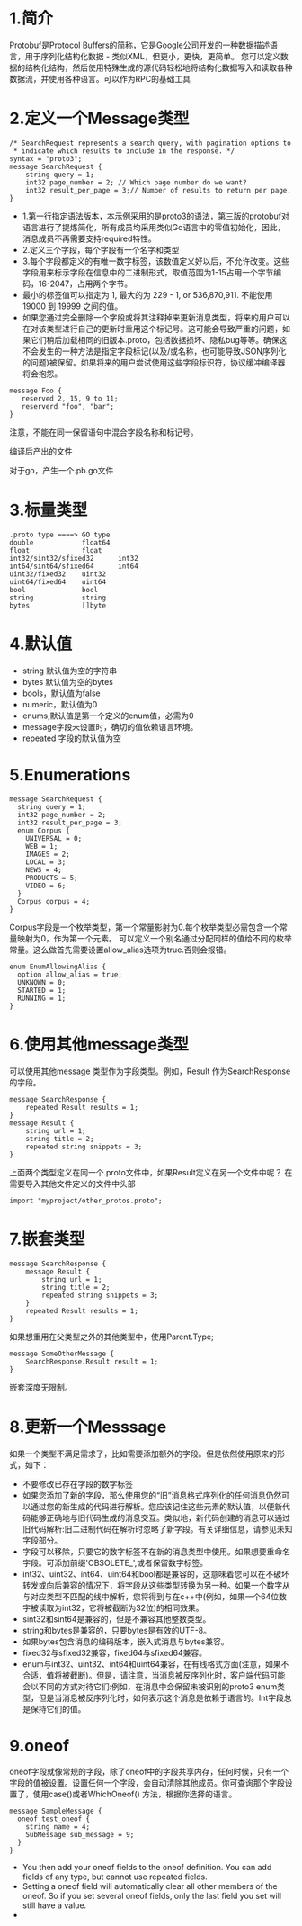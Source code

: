 # 1.简介
Protobuf是Protocol Buffers的简称，它是Google公司开发的一种数据描述语言，用于序列化结构化数据 - 类似XML，但更小，更快，更简单。 您可以定义数据的结构化结构，然后使用特殊生成的源代码轻松地将结构化数据写入和读取各种数据流，并使用各种语言。可以作为RPC的基础工具
# 2.定义一个Message类型
```
/* SearchRequest represents a search query, with pagination options to
 * indicate which results to include in the response. */
syntax = "proto3";
message SearchRequest {
    string query = 1;
    int32 page_number = 2; // Which page number do we want?
    int32 result_per_page = 3;// Number of results to return per page.
}
```
- 1.第一行指定语法版本，本示例采用的是proto3的语法，第三版的protobuf对语言进行了提炼简化，所有成员均采用类似Go语言中的零值初始化，因此，消息成员不再需要支持required特性。
- 2.定义三个字段，每个字段有一个名字和类型
- 3.每个字段都定义的有唯一数字标签，该数值定义好以后，不允许改变。这些字段用来标示字段在信息中的二进制形式，取值范围为1-15占用一个字节编码，16-2047，占用两个字节。
- 最小的标签值可以指定为 1, 最大的为 229 - 1, or 536,870,911. 不能使用 19000 到 19999 之间的值。
- 如果您通过完全删除一个字段或将其注释掉来更新消息类型，将来的用户可以在对该类型进行自己的更新时重用这个标记号。这可能会导致严重的问题，如果它们稍后加载相同的旧版本.proto，包括数据损坏、隐私bug等等。确保这不会发生的一种方法是指定字段标记(以及/或名称，也可能导致JSON序列化的问题)被保留。如果将来的用户尝试使用这些字段标识符，协议缓冲编译器将会抱怨。
```
message Foo {
   reserved 2, 15, 9 to 11;
   reserverd "foo", "bar";
}
```
注意，不能在同一保留语句中混合字段名称和标记号。

编译后产出的文件

对于go，产生一个.pb.go文件

# 3.标量类型
```
.proto type ====> GO type
double            float64
float             float
int32/sint32/sfixed32      int32
int64/sint64/sfixed64      int64
uint32/fixed32    uint32
uint64/fixed64    uint64
bool              bool
string            string
bytes             []byte
```
# 4.默认值
- string 默认值为空的字符串
- bytes 默认值为空的bytes
- bools，默认值为false
- numeric，默认值为0
- enums,默认值是第一个定义的enum值，必需为0
- message字段未设置时，确切的值依赖语言环境。
- repeated 字段的默认值为空

# 5.Enumerations
```
message SearchRequest {
  string query = 1;
  int32 page_number = 2;
  int32 result_per_page = 3;
  enum Corpus {
    UNIVERSAL = 0;
    WEB = 1;
    IMAGES = 2;
    LOCAL = 3;
    NEWS = 4;
    PRODUCTS = 5;
    VIDEO = 6;
  }
  Corpus corpus = 4;
}
```
Corpus字段是一个枚举类型，第一个常量影射为0.每个枚举类型必需包含一个常量映射为0，作为第一个元素。
可以定义一个别名通过分配同样的值给不同的枚举常量。这么做首先需要设置allow_alias选项为true.否则会报错。

```
enum EnumAllowingAlias {
  option allow_alias = true;
  UNKNOWN = 0;
  STARTED = 1;
  RUNNING = 1;
}
```
# 6.使用其他message类型
可以使用其他message 类型作为字段类型。例如，Result 作为SearchResponse的字段。

```
message SearchResponse {
    repeated Result results = 1;
}
message Result {
    string url = 1;
    string title = 2;
    repeated string snippets = 3;
}
```
上面两个类型定义在同一个.proto文件中，如果Result定义在另一个文件中呢？
在需要导入其他文件定义的文件中头部

```
import "myproject/other_protos.proto";
```

# 7.嵌套类型
```
message SearchResponse {
    message Result {
        string url = 1;
        string title = 2;
        repeated string snippets = 3;
    }
    repeated Result results = 1;
}
```
如果想重用在父类型之外的其他类型中，使用Parent.Type;

```
message SomeOtherMessage {
    SearchResponse.Result result = 1;
}
```
嵌套深度无限制。
# 8.更新一个Messsage 
如果一个类型不满足需求了，比如需要添加额外的字段。但是依然使用原来的形式，如下：

- 不要修改已存在字段的数字标签
- 如果您添加了新的字段，那么使用您的“旧”消息格式序列化的任何消息仍然可以通过您的新生成的代码进行解析。您应该记住这些元素的默认值，以便新代码能够正确地与旧代码生成的消息交互。类似地，新代码创建的消息可以通过旧代码解析:旧二进制代码在解析时忽略了新字段。有关详细信息，请参见未知字段部分。
- 字段可以移除，只要它的数字标签不在新的消息类型中使用。如果想要重命名字段。可添加前缀'OBSOLETE_',或者保留数字标签。
- int32、uint32、int64、uint64和bool都是兼容的，这意味着您可以在不破坏转发或向后兼容的情况下，将字段从这些类型转换为另一种。如果一个数字从与对应类型不匹配的线中解析，您将得到与在c++中(例如，如果一个64位数字被读取为int32，它将被截断为32位)的相同效果。
- sint32和sint64是兼容的，但是不兼容其他整数类型。
- string和bytes是兼容的，只要bytes是有效的UTF-8。
- 如果bytes包含消息的编码版本，嵌入式消息与bytes兼容。
- fixed32与sfixed32兼容，fixed64与sfixed64兼容。
- enum与int32、uint32、int64和uint64兼容，在有线格式方面(注意，如果不合适，值将被截断)。但是，请注意，当消息被反序列化时，客户端代码可能会以不同的方式对待它们:例如，在消息中会保留未被识别的proto3 enum类型，但是当消息被反序列化时，如何表示这个消息是依赖于语言的。Int字段总是保持它们的值。
# 9.oneof
oneof字段就像常规的字段，除了oneof中的字段共享内存，任何时候，只有一个字段的值被设置。设置任何一个字段，会自动清除其他成员。你可查询那个字段设置了，使用case()或者WhichOneof() 方法，根据你选择的语言。
```
message SampleMessage {
  oneof test_oneof {
    string name = 4;
    SubMessage sub_message = 9;
  }
}
```
- You then add your oneof fields to the oneof definition. You can add fields of any type, but cannot use repeated fields.
- Setting a oneof field will automatically clear all other members of the oneof. So if you set several oneof fields, only the last field you set will still have a value.
- 
